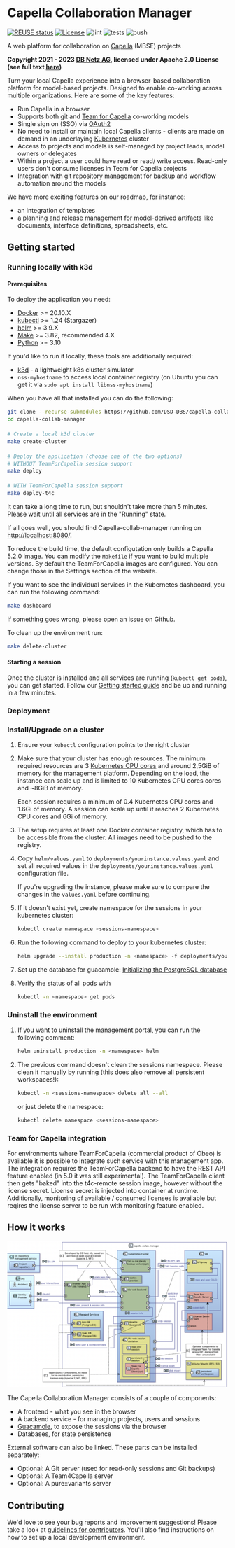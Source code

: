 <!--
 ~ SPDX-FileCopyrightText: Copyright DB Netz AG and the capella-collab-manager contributors
 ~ SPDX-License-Identifier: Apache-2.0
 -->

# Capella Collaboration Manager

[![REUSE status](https://api.reuse.software/badge/github.com/DSD-DBS/capella-collab-manager)](https://api.reuse.software/info/github.com/DSD-DBS/capella-collab-manager)
[![License](https://img.shields.io/badge/License-Apache_2.0-blue.svg)](https://opensource.org/licenses/Apache-2.0)
![lint](https://github.com/DSD-DBS/capella-collab-manager/actions/workflows/lint.yml/badge.svg)
![tests](https://github.com/DSD-DBS/capella-collab-manager/actions/workflows/tests.yml/badge.svg)
![push](https://github.com/DSD-DBS/capella-collab-manager/actions/workflows/push.yml/badge.svg)

A web platform for collaboration on [Capella](https://www.eclipse.org/capella/)
(MBSE) projects

**Copyright 2021 - 2023 [DB Netz AG](https://fahrweg.dbnetze.com/),
licensed under Apache 2.0 License (see full text [here](./LICENSES/Apache-2.0.txt))**

Turn your local Capella experience into a browser-based collaboration platform for
model-based projects. Designed to enable co-working across multiple organizations.
Here are some of the key features:

- Run Capella in a browser
- Supports both git and [Team for Capella](https://www.obeosoft.com/en/team-for-capella)
  co-working models
- Single sign on (SSO) via [OAuth2](https://oauth.net/2/)
- No need to install or maintain local Capella clients - clients are made on demand in
  an underlaying [Kubernetes](https://kubernetes.io/) cluster
- Access to projects and models is self-managed by project leads, model owners or
  delegates
- Within a project a user could have read or read/ write access. Read-only users don't
  consume licenses in Team for Capella projects
- Integration with git repository management for backup and workflow automation around
  the models

We have more exciting features on our roadmap, for instance:

- an integration of templates
- a planning and release management for model-derived artifacts like documents,
  interface definitions, spreadsheets, etc.

## Getting started

### Running locally with k3d

#### Prerequisites

To deploy the application you need:

- [Docker](https://docs.docker.com/engine/install/ubuntu/) >= 20.10.X
- [kubectl](https://kubernetes.io/docs/tasks/tools/install-kubectl-linux/) >= 1.24 (Stargazer)
- [helm](https://helm.sh/docs/intro/install/) >= 3.9.X
- [Make](https://www.gnu.org/software/make/manual/make.html) >= 3.82, recommended 4.X
- [Python](https://www.python.org/downloads/) >= 3.10

If you'd like to run it locally, these tools are additionally required:

- [k3d](https://k3d.io/) - a lightweight k8s cluster simulator
- `nss-myhostname` to access local container registry
  (on Ubuntu you can get it via `sudo apt install libnss-myhostname`)

When you have all that installed you can do the following:

```zsh
git clone --recurse-submodules https://github.com/DSD-DBS/capella-collab-manager.git
cd capella-collab-manager

# Create a local k3d cluster
make create-cluster

# Deploy the application (choose one of the two options)
# WITHOUT TeamForCapella session support
make deploy

# WITH TeamForCapella session support
make deploy-t4c
```

It can take a long time to run, but shouldn't take more than 5 minutes.
Please wait until all services are in the "Running" state.

If all goes well, you should find Capella-collab-manager running on [http://localhost:8080/](http://localhost:8080/).

To reduce the build time, the default configutation only builds a Capella 5.2.0 image. You can modify the `Makefile`
if you want to build multiple versions.
By default the TeamForCapella images are configured. You can change those in the Settings section of the website.

If you want to see the individual services in the Kubernetes dashboard, you can run the following command:

```zsh
make dashboard
```

If something goes wrong, please open an issue on Github.

To clean up the environment run:

```zsh
make delete-cluster
```

#### Starting a session

Once the cluster is installed and all services are running (`kubectl get pods`), you can
get started. Follow our [Getting started guide](docs/getting_started/getting_started.md) and be up and
running in a few minutes.

### Deployment

### Install/Upgrade on a cluster

1. Ensure your `kubectl` configuration points to the right cluster
1. Make sure that your cluster has enough resources.
   The minimum required resources are 3 [Kubernetes CPU cores](https://kubernetes.io/docs/concepts/configuration/manage-resources-containers/#meaning-of-cpu)
   and around 2,5GiB of memory for the management platform.
   Depending on the load, the instance can scale up and is limited to 10 Kubernetes CPU cores cores and ~8GiB of memory.

   Each session requires a minimum of 0.4 Kubernetes CPU cores and 1.6Gi of memory.
   A session can scale up until it reaches 2 Kubernetes CPU cores and 6Gi of memory.

1. The setup requires at least one Docker container registry, which has to be accessible from the cluster.
   All images need to be pushed to the registry.

1. Copy `helm/values.yaml` to `deployments/yourinstance.values.yaml` and
   set all required values in the `deployments/yourinstance.values.yaml` configuration file.

   If you're upgrading the instance, please make sure to compare the changes in the `values.yaml` before continuing.

1. If it doesn't exist yet, create namespace for the sessions in your kubernetes cluster:

   ```sh
   kubectl create namespace <sessions-namespace>
   ```

1. Run the following command to deploy to your kubernetes cluster:

   ```sh
   helm upgrade --install production -n <namespace> -f deployments/yourinstance.values.yaml helm
   ```

1. Set up the database for guacamole: [Initializing the PostgreSQL database](https://guacamole.apache.org/doc/gug/guacamole-docker.html#initializing-the-postgresql-database)
1. Verify the status of all pods with

   ```zsh
   kubectl -n <namespace> get pods
   ```

### Uninstall the environment

1. If you want to uninstall the management portal, you can run the following comment:

   ```sh
   helm uninstall production -n <namespace> helm
   ```

1. The previous command doesn't clean the sessions namespace.
   Please clean it manually by running (this does also remove all persistent workspaces!):

   ```zsh
   kubectl -n <sessions-namespace> delete all --all
   ```

   or just delete the namespace:

   ```zsh
   kubectl delete namespace <sessions-namespace>
   ```

### Team for Capella integration

For environments where TeamForCapella (commercial product of Obeo) is available it is possible to integrate such service with this management app. The integration requires the TeamForCapella backend to have the REST API feature enabled (in 5.0 it was still experimental). The TeamForCapella client then gets "baked" into the t4c-remote session image, however without the license secret. License secret is injected into container at runtime. Additionally, monitoring of available / consumed licenses is available but reqires the license server to be run with monitoring feature enabled.

## How it works

![Capella Collab Manager architecture](docs/architecture.png)

The Capella Collaboration Manager consists of a couple of components:

- A frontend - what you see in the browser
- A backend service - for managing projects, users and sessions
- [Guacamole](https://guacamole.apache.org/), to expose the sessions via the browser
- Databases, for state persistence

External software can also be linked. These parts can be installed separately:

- Optional: A Git server (used for read-only sessions and Git backups)
- Optional: A Team4Capella server
- Optional: A pure::variants server

## Contributing

We'd love to see your bug reports and improvement suggestions! Please take a look at
[guidelines for contributors](CONTRIBUTING.md).
You'll also find instructions on how to set up a local development environment.

